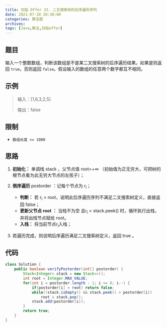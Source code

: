 ```yaml
---
title: 剑指 Offer 33. 二叉搜索树的后序遍历序列
date: 2021-07-20 20:38:00
categories: 算法题
archives:
tags: [Java,算法,剑指offer]
---
```


## 题目

输入一个整数数组，判断该数组是不是某二叉搜索树的后序遍历结果。如果是则返回 `true`，否则返回 `false`。假设输入的数组的任意两个数字都互不相同。

## 示例

> 输入：[1,6,3,2,5]
>
> 输出：false

<!--more-->

## 限制

- `数组长度 <= 1000`

## 思路 

1. **初始化：** 单调栈 stack ，父节点值 root=+∞ （初始值为正无穷大，可把树的根节点看为此无穷大节点的左孩子）；
2. **倒序遍历** postorder ：记每个节点为 r<sub>i</sub>；
   - **判断：** 若 r<sub>i</sub> > root，说明此后序遍历序列不满足二叉搜索树定义，直接返回 false；
   - **更新父节点 root ：** 当栈不为空 且r<sub>i</sub> < stack.peek() 时，循环执行出栈，并将出栈节点赋给 root。
   - **入栈：** 将当前节点r<sub>i</sub>入栈；

3. 若遍历完成，则说明后序遍历满足二叉搜索树定义，返回 true 。

## 代码

```java
class Solution {
    public boolean verifyPostorder(int[] postorder) {
        Stack<Integer> stack = new Stack<>();
        int root = Integer.MAX_VALUE;
        for(int i = postorder.length - 1; i >= 0; i--) {
            if(postorder[i] > root) return false;
            while(!stack.isEmpty() && stack.peek() > postorder[i])
            	root = stack.pop();
            stack.add(postorder[i]);
        }
        return true;
    }
}
```

